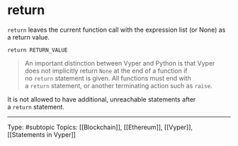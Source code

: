 # return

`return` leaves the current function call with the expression list (or None) as a return value.

```
return RETURN_VALUE
```

> An important distinction between Vyper and Python is that Vyper does not implicitly return `None` at the end of a function if no `return` statement is given. All functions must end with a `return` statement, or another terminating action such as `raise`.

It is not allowed to have additional, unreachable statements after a `return` statement.

___
Type: #subtopic 
Topics: [[Blockchain]], [[Ethereum]], [[Vyper]], [[Statements in Vyper]]


